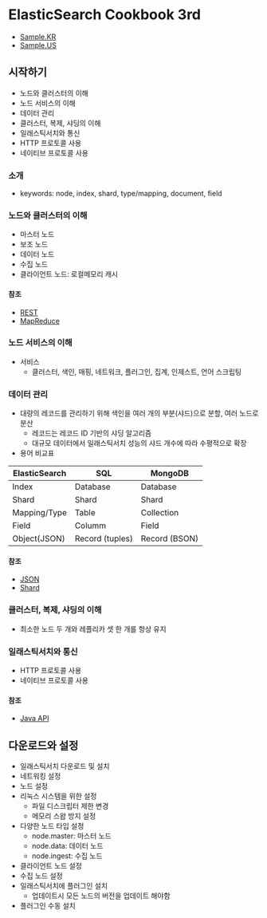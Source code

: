 # ElasticSearch Cookbook 3rd 
- [Sample.KR](http://www.acornpub.co.kr/book/elasticsearch-cookbook-3)
- [Sample.US](https://github.com/PacktPublishing/Elasticsearch-5x-Cookbook-Third-Edition)

## 시작하기
- 노드와 클러스터의 이해
- 노드 서비스의 이해
- 데이터 관리
- 클러스터, 복제, 샤딩의 이해
- 일래스틱서치와 통신
- HTTP 프로토콜 사용
- 네이티브 프로토콜 사용

### 소개
- keywords: node, index, shard, type/mapping, document, field

### 노드와 클러스터의 이해
- 마스터 노드
- 보조 노드
- 데이터 노드
- 수집 노드
- 클라이언트 노드: 로컬메모리 캐시

#### 참조
- [REST](https://en.wikipedia.org/wiki/Representational_state_transfer)
- [MapReduce](https://en.wikipedia.org/wiki/MapReduce)

### 노드 서비스의 이해
- 서비스
    - 클러스터, 색인, 매핑, 네트워크, 플러그인, 집계, 인제스트, 언어 스크립팅

### 데이터 관리
- 대량의 레코드를 관리하기 위해 색인을 여러 개의 부분(샤드)으로 분할, 여러 노드로 분산
    - 레코드는 레코드 ID 기반의 샤딩 알고리즘 
    - 대규모 데이터에서 일래스틱서치 성능의 샤드 개수에 따라 수평적으로 확장
- 용어 비교표

| ElasticSearch | SQL | MongoDB |
|---|---|---|
| Index | Database | Database |
| Shard | Shard | Shard |
| Mapping/Type | Table | Collection |
| Field | Columm | Field |
| Object(JSON) | Record (tuples) | Record (BSON) |

#### 참조
- [JSON](https://en.wikipedia.org/wiki/JSON)
- [Shard](https://en.wikipedia.org/wiki/Shard_(database_architecture))

### 클러스터, 복제, 샤딩의 이해
- 최소한 노드 두 개와 레플리카 셋 한 개를 항상 유지

### 일래스틱서치와 통신
- HTTP 프로토콜 사용
- 네이티브 프로토콜 사용

#### 참조
- [Java API](https://www.elastic.co/guide/en/elasticsearch/client/java-api/current/index.html)

## 다운로드와 설정
- 일래스틱서치 다운로드 및 설치
- 네트워킹 설정
- 노드 설정
- 리눅스 시스템을 위한 설정
    - 파일 디스크립터 제한 변경
    - 메모리 스왑 방지 설정
- 다양한 노드 타입 설정
    - node.master: 마스터 노드
    - node.data: 데이터 노드
    - node.ingest: 수집 노드
- 클라이언트 노드 설정
- 수집 노드 설정
- 일래스틱서치에 플러그인 설치
    - 업데이트시 모든 노드의 버전을 업데이트 해야함
- 플러그인 수동 설치
